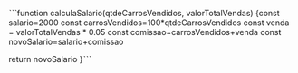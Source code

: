 ˋˋˋfunction calculaSalario(qtdeCarrosVendidos, valorTotalVendas) {const salario=2000
 const carrosVendidos=100*qtdeCarrosVendidos
 const venda = valorTotalVendas * 0.05
 const comissao=carrosVendidos+venda
 const novoSalario=salario+comissao
  
  return novoSalario
}ˋˋˋ